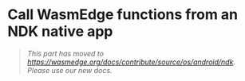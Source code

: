 # Call WasmEdge functions from an NDK native app

> *This part has moved to <https://wasmedge.org/docs/contribute/source/os/android/ndk>. Please use our new docs.*
